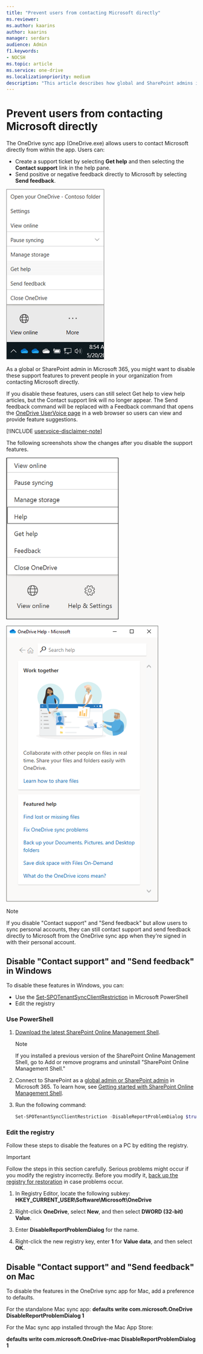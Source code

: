 ```yaml
---
title: "Prevent users from contacting Microsoft directly"
ms.reviewer: 
ms.author: kaarins
author: kaarins
manager: serdars
audience: Admin
f1.keywords:
- NOCSH
ms.topic: article
ms.service: one-drive
ms.localizationpriority: medium
description: "This article describes how global and SharePoint admins in Microsoft 365 can disable the 'Contact support' and 'Send feedback' features in the OneDrive sync app."
---
```


# Prevent users from contacting Microsoft directly

The OneDrive sync app (OneDrive.exe) allows users to contact Microsoft directly from within the app. Users can:

- Create a support ticket by selecting **Get help** and then selecting the **Contact support** link in the help pane.
- Send positive or negative feedback directly to Microsoft by selecting **Send feedback**.

![The Get help and Send feedback commands](media/Img1-4717638.png)

As a global or SharePoint admin in Microsoft 365, you might want to disable these support features to prevent people in your organization from contacting Microsoft directly.

If you disable these features, users can still select Get help to view help articles, but the Contact support link will no longer appear. The Send feedback command will be replaced with a Feedback command that opens the [OneDrive UserVoice page](https://onedrive.uservoice.com/) in a web browser so users can view and provide feature suggestions.

[!INCLUDE [uservoice-disclaimer-note](includes/uservoice-disclaimer-note.md)]

The following screenshots show the changes after you disable the support features.

![The Get help and Feedback commands](media/Img2-4717638.png)

![The help pane](media/Img3-4717638.png)

> [!NOTE]
> If you disable "Contact support" and "Send feedback" but allow users to sync personal accounts, they can still contact support and send feedback directly to Microsoft from the OneDrive sync app when they're signed in with their personal account. 

## Disable "Contact support" and "Send feedback" in Windows 

To disable these features in Windows, you can:

- Use the [Set-SPOTenantSyncClientRestriction](/powershell/module/sharepoint-online/set-spotenantsyncclientrestriction) in Microsoft PowerShell
- Edit the registry

### Use PowerShell

1. [Download the latest SharePoint Online Management Shell](https://go.microsoft.com/fwlink/p/?LinkId=255251).

    > [!NOTE]
    > If you installed a previous version of the SharePoint Online Management Shell, go to Add or remove programs and uninstall "SharePoint Online Management Shell." 

2. Connect to SharePoint as a [global admin or SharePoint admin](/sharepoint/sharepoint-admin-role) in Microsoft 365. To learn how, see [Getting started with SharePoint Online Management Shell](/powershell/sharepoint/sharepoint-online/connect-sharepoint-online).
    
3. Run the following command:
    
      ```PowerShell
      Set-SPOTenantSyncClientRestriction -DisableReportProblemDialog $true
      ```

### Edit the registry

Follow these steps to disable the features on a PC by editing the registry.

> [!IMPORTANT]
> Follow the steps in this section carefully. Serious problems might occur if you modify the registry incorrectly. Before you modify it, [back up the registry for restoration](https://support.microsoft.com/help/322756/how-to-back-up-and-restore-the-registry-in-windows) in case problems occur.

1. In Registry Editor, locate the following subkey: **HKEY_CURRENT_USER\Software\Microsoft\OneDrive**

2. Right-click **OneDrive**, select **New**, and then select **DWORD (32-bit) Value**.

3. Enter **DisableReportProblemDialog** for the name.

4. Right-click the new registry key, enter **1** for **Value data**, and then select **OK**.

## Disable "Contact support" and "Send feedback" on Mac 

To disable the features in the OneDrive sync app for Mac, add a preference to defaults.

For the standalone Mac sync app:
**defaults write com.microsoft.OneDrive DisableReportProblemDialog 1**

For the Mac sync app installed through the Mac App Store:

**defaults write com.microsoft.OneDrive-mac DisableReportProblemDialog 1**
